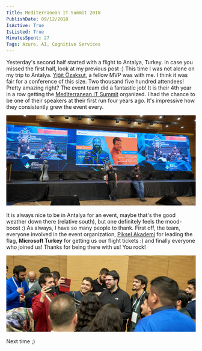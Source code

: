 ```yaml
---
Title: Mediterranean IT Summit 2018
PublishDate: 09/12/2018
IsActive: True
IsListed: True
MinutesSpent: 27
Tags: Azure, AI, Cognitive Services
---
```


Yesterday's second half started with a flight to Antalya, Turkey. In case you missed the first half, look at my previous post :) This time I was not alone on my trip to Antalya. [Yiğit Özaksut](https://twitter.com/ozaksuty), a fellow MVP was with me.  I think it was fair for a conference of this size.  Two thousand five hundred attendees! Pretty amazing right? The event team did a fantastic job! It is their 4th year in a row getting the [Mediterranean IT Summit](http://www.akdenizbilisimzirvesi.com/) organized. I had the chance to be one of their speakers at their first run four years ago. It's impressive how they consistently grew the event every. 

![Mediterranean IT Summit 2018](media/Mediterranean-IT-Summit-2018/20181208_170023.jpg)

It is always nice to be in Antalya for an event, maybe that's the good weather down there (relative south), but one definitely feels the mood-boost :) As always, I have so many people to thank. First off, the team, everyone involved in the event organization, [Piksel Akademi](https://pikselakademi.com.tr/) for leading the flag, **Microsoft Turkey** for getting us our flight tickets :) and finally everyone who joined us! Thanks for being there with us! You rock!

![Selfie time!](media/Mediterranean-IT-Summit-2018/20181208_171638.jpg)

Next time ;)



